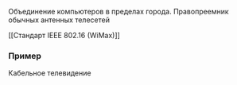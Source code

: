 
Объединение компьютеров в пределах города. Правопреемник обычных антенных телесетей


[[Стандарт IEEE 802.16 (WiMax)]]

### Пример

Кабельное телевидение 

